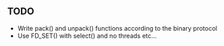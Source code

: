 ## TODO

* Write pack() and unpack() functions according to the binary protocol
* Use FD_SET() with select() and no threads etc...


